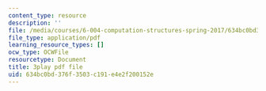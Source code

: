```yaml
---
content_type: resource
description: ''
file: /media/courses/6-004-computation-structures-spring-2017/634bc0bd376f3503c191e4e2f200152e_0h3SCozKaR4.pdf
file_type: application/pdf
learning_resource_types: []
ocw_type: OCWFile
resourcetype: Document
title: 3play pdf file
uid: 634bc0bd-376f-3503-c191-e4e2f200152e
---
```


